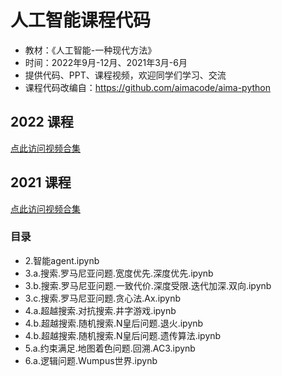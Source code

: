 # 人工智能课程代码

- 教材：《人工智能-一种现代方法》
- 时间：2022年9月-12月、2021年3月-6月
- 提供代码、PPT、课程视频，欢迎同学们学习、交流
- 课程代码改编自：https://github.com/aimacode/aima-python

## 2022 课程
[点此访问视频合集](https://space.bilibili.com/693033162/channel/collectiondetail?sid=680259)


## 2021 课程
[点此访问视频合集](https://space.bilibili.com/693033162/channel/collectiondetail?sid=237821)


### 目录

- 2.智能agent.ipynb
- 3.a.搜索.罗马尼亚问题.宽度优先.深度优先.ipynb
- 3.b.搜索.罗马尼亚问题.一致代价.深度受限.迭代加深.双向.ipynb
- 3.c.搜索.罗马尼亚问题.贪心法.Ax.ipynb
- 4.a.超越搜索.对抗搜索.井字游戏.ipynb
- 4.b.超越搜索.随机搜索.N皇后问题.退火.ipynb
- 4.b.超越搜索.随机搜索.N皇后问题.遗传算法.ipynb
- 5.a.约束满足.地图着色问题.回溯.AC3.ipynb
- 6.a.逻辑问题.Wumpus世界.ipynb


[//]: # (### 1-绪论-8.29)

[//]: # ()
[//]: # ([![]&#40;https://bb-embed.herokuapp.com/embed?v=BV1UU4y1B7kY&#41;]&#40;//player.bilibili.com/player.html?aid=687605957&bvid=BV1UU4y1B7kY&cid=819186240&page=1&#41;)

[//]: # ()
[//]: # (- [1-视频地址]&#40;https://www.bilibili.com/video/BV1UU4y1B7kY&#41;)

[//]: # ()
[//]: # (- [1-课件地址]&#40;https://www.bilibili.com/read/cv18369678&#41;)

[//]: # ()
[//]: # ()
[//]: # (### 2022人工智能-2-智能Agent-9.2)

[//]: # ()
[//]: # ([![]&#40;https://bb-embed.herokuapp.com/embed?v=BV1fe4y1d7s9&#41;]&#40;//player.bilibili.com/player.html?aid=557688147&bvid=BV1fe4y1d7s9&cid=822913230&page=1&#41;)

[//]: # ()
[//]: # (- [1-视频地址]&#40;https://www.bilibili.com/video/BV1fe4y1d7s9&#41;)

[//]: # ()
[//]: # (- [1-课件地址]&#40;https://www.bilibili.com/read/cv18431714&#41;)

[//]: # ()
[//]: # ()
[//]: # (### 2022人工智能-2-智能Agent-代码-9.2)

[//]: # ()
[//]: # ([![]&#40;https://bb-embed.herokuapp.com/embed?v=BV16e411g7d2&#41;]&#40;//player.bilibili.com/player.html?aid=260142686&bvid=BV16e411g7d2&cid=823793511&page=1&#41;)

[//]: # ()
[//]: # (- [1-视频地址]&#40;https://www.bilibili.com/video/BV16e411g7d2&#41;)

